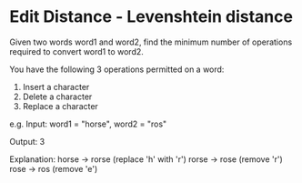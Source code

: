 # Edit Distance - Levenshtein distance
Given two words word1 and word2, find the minimum number of operations required to convert word1 to word2.

You have the following 3 operations permitted on a word:

1. Insert a character
2. Delete a character
3. Replace a character

e.g.
Input: word1 = "horse", word2 = "ros"

Output: 3

Explanation: 
horse -> rorse (replace 'h' with 'r')
rorse -> rose (remove 'r')
rose -> ros (remove 'e')

